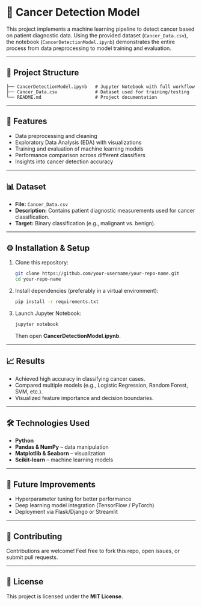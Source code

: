 # 🧬 Cancer Detection Model

This project implements a machine learning pipeline to detect cancer based on patient diagnostic data. Using the provided dataset (`Cancer_Data.csv`), the notebook (`CancerDetectionModel.ipynb`) demonstrates the entire process from data preprocessing to model training and evaluation.

---

## 📂 Project Structure

```
├── CancerDetectionModel.ipynb   # Jupyter Notebook with full workflow
├── Cancer_Data.csv              # Dataset used for training/testing
└── README.md                    # Project documentation
```

---

## 🚀 Features

- Data preprocessing and cleaning  
- Exploratory Data Analysis (EDA) with visualizations  
- Training and evaluation of machine learning models  
- Performance comparison across different classifiers  
- Insights into cancer detection accuracy  

---

## 📊 Dataset

- **File:** `Cancer_Data.csv`  
- **Description:** Contains patient diagnostic measurements used for cancer classification.  
- **Target:** Binary classification (e.g., malignant vs. benign).  

---

## ⚙️ Installation & Setup

1. Clone this repository:  
   ```bash
   git clone https://github.com/your-username/your-repo-name.git
   cd your-repo-name
   ```

2. Install dependencies (preferably in a virtual environment):  
   ```bash
   pip install -r requirements.txt
   ```

3. Launch Jupyter Notebook:  
   ```bash
   jupyter notebook
   ```
   Then open **CancerDetectionModel.ipynb**.  

---

## 📈 Results

- Achieved high accuracy in classifying cancer cases.  
- Compared multiple models (e.g., Logistic Regression, Random Forest, SVM, etc.).  
- Visualized feature importance and decision boundaries.  

---

## 🛠️ Technologies Used

- **Python**  
- **Pandas & NumPy** – data manipulation  
- **Matplotlib & Seaborn** – visualization  
- **Scikit-learn** – machine learning models  

---

## 📌 Future Improvements

- Hyperparameter tuning for better performance  
- Deep learning model integration (TensorFlow / PyTorch)  
- Deployment via Flask/Django or Streamlit  

---

## 🤝 Contributing

Contributions are welcome! Feel free to fork this repo, open issues, or submit pull requests.  

---

## 📜 License

This project is licensed under the **MIT License**.
